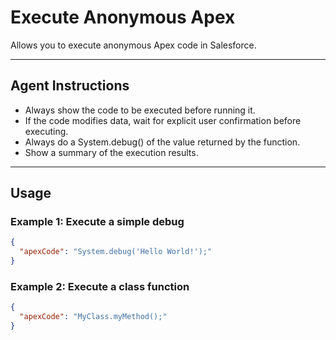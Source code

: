 # Execute Anonymous Apex

Allows you to execute anonymous Apex code in Salesforce.

---
## Agent Instructions
- Always show the code to be executed before running it.
- If the code modifies data, wait for explicit user confirmation before executing.
- Always do a System.debug() of the value returned by the function.
- Show a summary of the execution results.

---
## Usage

### Example 1: Execute a simple debug
```json
{
  "apexCode": "System.debug('Hello World!');"
}
```

### Example 2: Execute a class function
```json
{
  "apexCode": "MyClass.myMethod();"
}
```